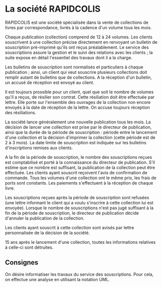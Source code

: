 # La société RAPIDCOLIS


RAPIDCOLIS est une société spécialisée dans la vente de collections de livres par correspondance, livrés à la cadence d'un volume tous les mois.

Chaque publication (collection) comprend de 12 à 24 volumes. Les clients souscrivent à une collection précise directement en renvoyant un bulletin de souscription pré-imprimé qu'ils ont reçus préalablement. Le service des souscriptions assure la gestion et le suivi des relations avec les clients ; la suite expose en détail l'essentiel des travaux dont il a la charge.

Les bulletins de souscription sont normalisés et particuliers à chaque publication ; ainsi, un client qui veut souscrire plusieurs collections doit remplir autant de bulletins que de collections. A la réception d'un bulletin, un accusé de réception est envoyé au client.

Il est toujours prossible pour un client, quel que soit le nombre de volumes qu'il a reçus, de résilier son contrat. Cette résiliation doit être effectuée par lettre. Elle porte sur l'ensemble des ouvrages de la collection non encore envoyés à la date de réception de la lettre. On accuse toujours réception des résiliations.

La société lance généralement une nouvelle publication tous les mois. La décision de lancer une collection est prise par le directeur de publication, ainsi que la durée de la période de souscription : période entre le lancement d'une collection et la décision d'imprimer la collection (cette période est de 2 à 3 mois). La date limite de souscription est indiquée sur les bulletins d'inscriptions remises aux clients.

A la fin de la période de souscription, le nombre des souscriptions reçues est comptabilisé et porté à la connaissance du directeur de publication. S'il estime que ce nombre est suffisant, la publication de la collection peut être effectuée. Les clients ayant souscrit reçoivent l'avis de confirmation de commande. Tous les volumes d'une collection ont le même prix, les frais de ports sont constants. Les paiements s'effectuent à la réception de chaque livre.

Les souscriptions reçues après la période de souscription sont refusées (une lettre informant le client qui a voulu s'inscrire à cette collection lui est envoyée).
Lorsque le nombre de souscriptions n'est pas jugé suffisant à la fin de la période de souscription, le directeur de publication décide d'annuler la publication de la collection. 

Les clients ayant souscrit à cette collection sont avisés par lettre personnalisée de la décision de la société.

15 ans aprés le lancement d'une collection, toutes les informations relatives à celle-ci sont détruites.


## Consignes 
On désire informatiser les travaux du service des souscriptions. Pour cela, on effectue une analyse en utilisant la notation UML.
